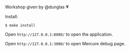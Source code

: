 Workshop given by @dunglas 💗

Install:

```
$ make install
```

Open `http://127.0.0.1:8080/` to open the application.

Open `http://127.0.0.1:3000/` to open Mercure debug page.

